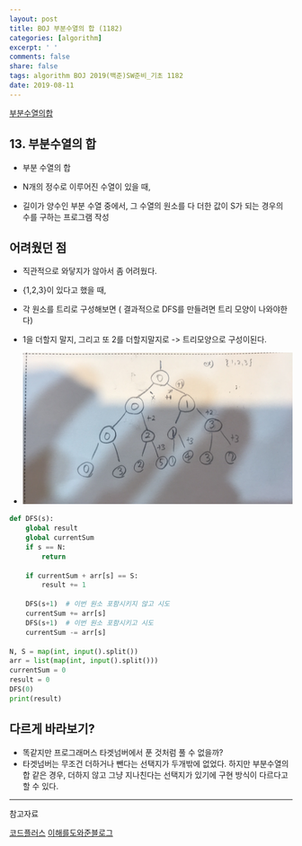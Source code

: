 ```yaml
---
layout: post
title: BOJ 부분수열의 합 (1182)
categories: [algorithm]
excerpt: ' '
comments: false
share: false
tags: algorithm BOJ 2019(백준)SW준비_기초 1182
date: 2019-08-11
---
```


[부분수열의합](https://www.acmicpc.net/problem/1182)

## 13. 부분수열의 합

- 부분 수열의 합

- N개의 정수로 이루어진 수열이 있을 때,
- 길이가 양수인 부분 수열 중에서, 그 수열의 원소를 다 더한 값이 S가 되는 경우의 수를 구하는 프로그램 작성

## 어려웠던 점

- 직관적으로 와닿지가 않아서 좀 어려웠다.
- {1,2,3}이 있다고 했을 때,
- 각 원소를 트리로 구성해보면 ( 결과적으로 DFS를 만들려면 트리 모양이 나와야한다)
- 1을 더할지 말지, 그리고 또 2를 더할지말지로 -> 트리모양으로 구성이된다.

- ![No Image](/assets/posts/20190811/2.png)

```python
def DFS(s):
    global result
    global currentSum
    if s == N:
        return

    if currentSum + arr[s] == S:
        result += 1

    DFS(s+1)  # 이번 원소 포함시키지 않고 시도
    currentSum += arr[s]
    DFS(s+1)  # 이번 원소 포함시키고 시도
    currentSum -= arr[s]

N, S = map(int, input().split())
arr = list(map(int, input().split()))
currentSum = 0
result = 0
DFS(0)
print(result)
```

## 다르게 바라보기?

- 똑같지만 프로그래머스 타겟넘버에서 푼 것처럼 풀 수 없을까?
- 타겟넘버는 무조건 더하거나 뺀다는 선택지가 두개밖에 없었다. 하지만 부분수열의 합 같은 경우, 더하지 않고 그냥 지나친다는 선택지가 있기에 구현 방식이 다르다고 할 수 있다.

---

참고자료

[코드플러스](https://code.plus/course/32)
[이해를도와준블로그](https://m.blog.naver.com/PostView.nhn?blogId=kks227&logNo=220786417910&proxyReferer=https%3A%2F%2Fwww.google.com%2F)

